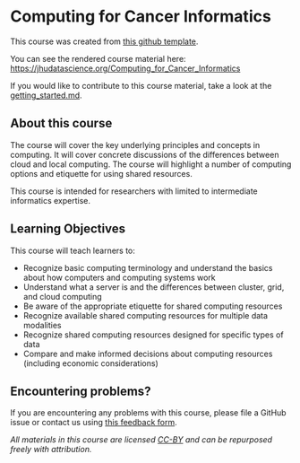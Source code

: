 # Computing for Cancer Informatics


This course was created from [this github template](https://github.com/jhudsl/OTTR_Template).

You can see the rendered course material here:  https://jhudatascience.org/Computing_for_Cancer_Informatics

If you would like to contribute to this course material, take a look at the [getting_started.md](./getting_started.md).

## About this course

The course will cover the key underlying principles and concepts in computing. It will cover concrete discussions of the differences between cloud and local computing. The course will highlight a number of computing options and etiquette for using shared resources. 

This course is intended for researchers with limited to intermediate informatics expertise. 

## Learning Objectives

This course will teach learners to:  

- Recognize basic computing terminology and understand the basics about how computers and computing systems work
- Understand what a server is and the differences between cluster, grid, and cloud computing
- Be aware of the appropriate etiquette for shared computing resources
- Recognize available shared computing resources for multiple data modalities
- Recognize shared computing resources designed for specific types of data
- Compare and make informed decisions about computing resources (including economic considerations)


## Encountering problems?

If you are encountering any problems with this course, please file a GitHub issue or contact us using [this feedback form](https://docs.google.com/forms/d/e/1FAIpQLSeYwgP9ZKGRCCkLV2vnMZy9ZLSqXZTUKTFKDVYEy95aXzw2Bg/viewform).

_All materials in this course are licensed [CC-BY](https://tldrlegal.com/license/creative-commons-attribution-(cc)) and can be repurposed freely with attribution._
